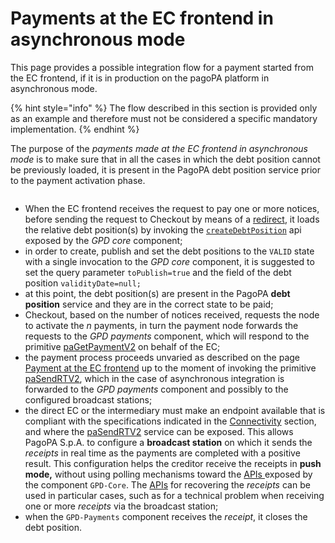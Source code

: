 # Payments at the EC frontend in asynchronous mode

This page provides a possible integration flow for a payment started from the EC frontend, if it is in production on the pagoPA platform in asynchronous mode.

{% hint style="info" %} The flow described in this section is provided only as an example and therefore must not be considered a specific mandatory implementation. {% endhint %}

The purpose of the _payments made at the EC frontend in asynchronous mode_ is to make sure that in all the cases in which the debt position cannot be previously loaded, it is present in the PagoPA debt position service prior to the payment activation phase.

<figure><img src="../../.gitbook/assets/nuovo_modello1_carrello_V3_SANP-Payment_process_activated_by_EC__asybchronous_integration.png" alt=""><figcaption></figcaption></figure>

* When the EC frontend receives the request to pay one or more notices, before sending the request to Checkout by means of a [redirect](../../creditor/integration-methods/integration-of-creditor-touch-point-with-checkout.md), it loads the relative debt position(s) by invoking the [`createDebtPosition`](available-operations.md) api exposed by the _GPD core_ component;
* in order to create, publish and set the debt positions to the `VALID` state with a single invocation to the _GPD core_ component, it is suggested to set the query parameter `toPublish=true` and the field of the debt position `validityDate=null;`
* at this point, the debt position(s) are present in the PagoPA **debt position** service and they are in the correct state to be paid;
* Checkout, based on the number of notices received, requests the node to activate the _n_ payments, in turn the payment node forwards the requests to the _GPD payments_ component, which will respond to the primitive [paGetPaymentV2](../primitive.md#pagetpayment-versione-2) on behalf of the EC;
* the payment process proceeds unvaried as described on the page [Payment at the EC frontend](../../use-cases/payment-at-frontend-of-creditor.md) up to the moment of invoking the primitive [paSendRTV2](../primitive.md#pasendrt-versione-2), which in the case of asynchronous integration is forwarded to the _GPD payments_ component and possibly to the configured broadcast stations;
* the direct EC or the intermediary must make an endpoint available that is compliant with the specifications indicated in the [Connectivity](../connectivity.md#nodo-dei-pagamenti-client) section, and where the [paSendRTV2](../primitive.md#pasendrt-versione-2) service can be exposed. This allows PagoPA S.p.A. to configure a **broadcast station** on which it sends the _receipts_ in real time as the payments are completed with a positive result. This configuration helps the creditor receive the receipts in **push mode,** without using polling mechanisms toward the [APIs ](available-operations.md#ricevute-di-pagamento) exposed by the component `GPD-Core`. The [APIs](available-operations.md#ricevute-di-pagamento) for recovering the _receipts_ can be used in particular cases, such as for a technical problem when receiving one or more _receipts_ via the broadcast station; 
* when the `GPD-Payments` component receives the _receipt_, it closes the debt position.
